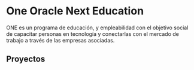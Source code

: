 # One Oracle Next Education 

ONE es un programa de educación, y empleabilidad con el objetivo social de capacitar personas en tecnología y conectarlas con el mercado de trabajo a través de las empresas asociadas.

## Proyectos

